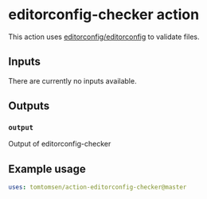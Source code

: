 # editorconfig-checker action

This action uses [editorconfig/editorconfig](https://github.com/editorconfig-checker/editorconfig-checker#usage) to validate files.

## Inputs

There are currently no inputs available.

## Outputs

### `output`

Output of editorconfig-checker

## Example usage

```yaml
uses: tomtomsen/action-editorconfig-checker@master
```
